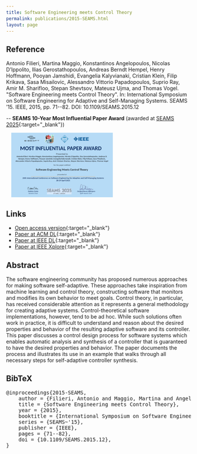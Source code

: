 ```yaml
---
title: Software Engineering meets Control Theory
permalink: publications/2015-SEAMS.html
layout: page
---
```


## Reference
Antonio Filieri, Martina Maggio, Konstantinos Angelopoulos, Nicolas D’Ippolito, Ilias Gerostathopoulos, Andreas Berndt Hempel, Henry Hoffmann, Pooyan Jamshidi, Evangelia Kalyvianaki, Cristian Klein, Filip Krikava, Sasa Misailovic, Alessandro Vittorio Papadopoulos, Suprio Ray, Amir M. Sharifloo, Stepan Shevtsov, Mateusz Ujma, and Thomas Vogel. "Software Engineering meets Control Theory". In: International Symposium on Software Engineering for Adaptive and Self-Managing Systems. SEAMS ’15. IEEE, 2015, pp. 71--82. DOI: 10.1109/SEAMS.2015.12 

-- **SEAMS 10-Year Most Influential Paper Award** (awarded at [SEAMS 2025](https://conf.researchr.org/home/seams-2025/){:target="_blank"})

<a href="/assets/img/2025-SEAMS-MIP-Award.png"><img src="/assets/img/2025-SEAMS-MIP-Award.png" alt="Certificate of the SEAMS 10-Year Most Influential Paper Award" style="width: 55%; margin-top: 0em; margin-left: 1em;"/></a>


## Links
* [Open access version](https://hal.inria.fr/hal-01119461/){:target="_blank"}
* [Paper at ACM DL](http://dl.acm.org/citation.cfm?id=2821370){:target="_blank"}
* [Paper at IEEE DL](http://doi.ieeecomputersociety.org/10.1109/SEAMS.2015.12){:target="_blank"}
* [Paper at IEEE Xplore](https://doi.org/10.1109/SEAMS.2015.12){:target="_blank"}

## Abstract
The software engineering community has proposed numerous approaches for making software self-adaptive. These approaches take inspiration from machine learning and control theory, constructing software that monitors and modifies its own behavior to meet goals. Control theory, in particular, has received considerable attention as it represents a general methodology for creating adaptive systems. Control-theoretical software implementations, however, tend to be ad hoc. While such solutions often work in practice, it is difficult to understand and reason about the desired properties and behavior of the resulting adaptive software and its controller. This paper discusses a control design process for software systems which enables automatic analysis and synthesis of a controller that is guaranteed to have the desired properties and behavior. The paper documents the process and illustrates its use in an example that walks through all necessary steps for self-adaptive controller synthesis.

## BibTeX

<div class="bibtex">
<pre>@inproceedings{2015-SEAMS,
    author = {Filieri, Antonio and Maggio, Martina and Angelopoulos, Konstantinos and D’Ippolito, Nicolas and Gerostathopoulos, Ilias and Hempel, Andreas Berndt and Hoffmann, Henry and Jamshidi, Pooyan and Kalyvianaki, Evangelia and Klein, Cristian and Krikava, Filip and Misailovic, Sasa and Papadopoulos, Alessandro Vittorio and Ray, Suprio and Sharifloo, Amir M. and Shevtsov, Stepan and Ujma, Mateusz and Vogel, Thomas},
    title = {Software Engineering meets Control Theory},
    year = {2015},
    booktitle = {International Symposium on Software Engineering for Adaptive and Self-Managing Systems},
    series = {SEAMS~'15},
    publisher = {IEEE},
    pages = {71--82},
    doi = {10.1109/SEAMS.2015.12},
}</pre>
</div>
